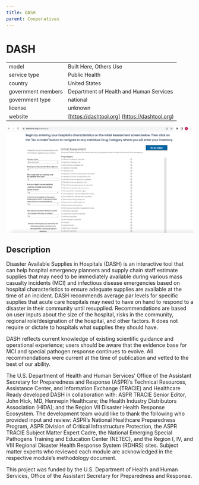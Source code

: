 ```yaml
---
title: DASH
parent: Cooperatives
---
```


# DASH

|                   |                                          |
|:------------------|:-----------------------------------------|
| model             | Built Here, Others Use
| service type      | Public Health
| country           | United States
| government members | Department of Health and Human Services
| government type   | national
| license           | unknown
| website           | [https://dashtool.org] (https://dashtool.org)

![DASH screenshot](images/dash.jpg)

## Description
Disaster Available Supplies in Hospitals (DASH) is an interactive tool that can help hospital emergency planners and supply chain staff estimate supplies that may need to be immediately available during various mass casualty incidents (MCI) and infectious disease emergencies based on hospital characteristics to ensure adequate supplies are available at the time of an incident. DASH recommends average par levels for specific supplies that acute care hospitals may need to have on hand to respond to a disaster in their community until resupplied. Recommendations are based on user inputs about the size of the hospital, risks in the community, regional role/designation of the hospital, and other factors. It does not require or dictate to hospitals what supplies they should have. 

DASH reflects current knowledge of existing scientific guidance and operational experience; users should be aware that the evidence base for MCI and special pathogen response continues to evolve. All recommendations were current at the time of publication and vetted to the best of our ability.

The U.S. Department of Health and Human Services’ Office of the Assistant Secretary for Preparedness and Response (ASPR)’s Technical Resources, Assistance Center, and Information Exchange (TRACIE) and Healthcare Ready developed DASH in collaboration with: ASPR TRACIE Senior Editor, John Hick, MD, Hennepin Healthcare; the Health Industry Distributors Association (HIDA); and the Region VII Disaster Health Response Ecosystem. The development team would like to thank the following who provided input and review: ASPR’s National Healthcare Preparedness Program, ASPR Division of Critical Infrastructure Protection, the ASPR TRACIE Subject Matter Expert Cadre, the National Emerging Special Pathogens Training and Education Center (NETEC), and the Region I, IV, and VIII Regional Disaster Health Response System (RDHRS) sites. Subject matter experts who reviewed each module are acknowledged in the respective module’s methodology document.

This project was funded by the U.S. Department of Health and Human Services, Office of the Assistant Secretary for Preparedness and Response.
